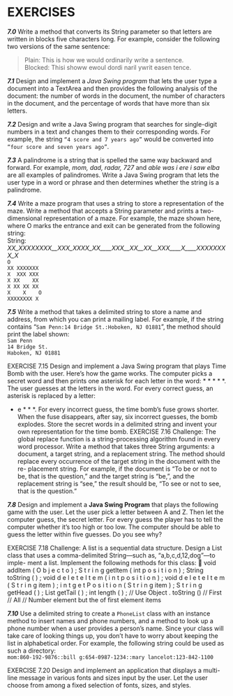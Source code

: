 # EXERCISES

***7.0*** Write a method that converts its String parameter so that letters are written in blocks five characters long. For example, consider the following two versions of the same sentence:
>Plain: This is how we would ordinarily write a sentence.  
Blocked: Thisi showw ewoul dordi naril ywrit easen tence.  

***7.1*** Design and implement a *Java Swing program* that lets the user type a document into a TextArea and then provides the following analysis of the document: the number of words in the document, the number of characters in the document, and the percentage of words that have more than six letters.

***7.2*** Design and write a Java Swing program that searches for single-digit numbers in a text and changes them to their corresponding words. For example, the string `“4 score and 7 years ago”` would be converted into `“four score and seven years ago”`.

***7.3*** A palindrome is a string that is spelled the same way backward and forward. For example, *mom, dad, radar, 727* and *able was i ere i saw elba* are all examples of palindromes. Write a Java Swing program that lets the user type in a word or phrase and then determines whether the string is a palindrome.

***7.4*** Write a maze program that uses a string to store a representation of the maze. Write a method that accepts a String parameter and prints a two-dimensional representation of a maze. For example, the maze shown here, where O marks the entrance and exit can be generated from the following string:  
String: *XX_XXXXXXXX__XXX_XXXX_XX____XXX__XX__XX__XXX____X____XXXXXXXX_X*  
`O`  
`XX XXXXXXX`  
`X  XXX XXX`  
`X XX    XX`  
`X XX XX XX`  
`X    X    O`  
`XXXXXXXX X`

***7.5*** Write a method that takes a delimited string to store a name and address, from which you can print a mailing label. For example, if the string contains “`Sam Penn:14 Bridge St.:Hoboken, NJ 01881`”, the method should print the label shown:  
`Sam Penn`  
`14 Bridge St.`  
`Haboken, NJ 01881`

EXERCISE 7.15 Design and implement a Java Swing program that plays Time
Bomb with the user. Here’s how the game works. The computer picks a secret
word and then prints one asterisk for each letter in the word: * * * * *. The user
guesses at the letters in the word. For every correct guess, an asterisk is replaced by
a
letter:
* e * * *. For every incorrect guess, the time bomb’s fuse grows shorter. When
the fuse disappears, after say, six incorrect guesses, the bomb explodes. Store the
secret words in a delimited string and invent your own representation for the time
bomb.
EXERCISE 7.16 Challenge: The global replace function is a string-processing
algorithm found in every word processor. Write a method that takes three String
arguments: a document, a target string, and a replacement string. The method
should replace every occurrence of the target string in the document with the re-
placement string. For example, if the document is “To be or not to be, that is the
question,” and the target string is “be,”, and the replacement string is “see,” the
result should be, “To see or not to see, that is the question.”

***7.8*** Design and implement a **Java Swing Program** that plays the following game with the user. Let the user pick a letter between A and Z. Then let the computer guess, the secret letter. For every guess the player has to tell the computer whether it’s too high or too low. The computer should be able to guess the letter within five guesses. Do you see why?

EXERCISE 7.18 Challenge: A list is a sequential data structure. Design a List
class that uses a comma-delimited String—such as, “a,b,c,d,12,dog”—to imple-
ment a list. Implement the following methods for this class:

void addItem ( O b j e c t o ) ;
S t r i n g getItem ( int p o s i t i o n ) ;
String toString ( ) ;
void d e l e t e I t e m ( i n t p o s i t i o n ) ;
void d e l e t e I t e m ( S t r i n g item ) ;
i n t g e t P o s i t i o n ( S t r i n g item ) ;
S t r i n g getHead ( ) ;
List getTail ( ) ;
int length ( ) ;
//
Use
Object . toString ()
// First
// All
// Number
element
but
the
of
first
element
items

***7.10*** Use a delimited string to create a `PhoneList` class with an instance method to insert names and phone numbers, and a method to look up a phone number when a user provides a person’s name. Since your class will take care of looking things up, you don’t have to worry about keeping the list in alphabetical order. For example, the following string could be used as such a directory:  
`mom:860-192-9876::bill g:654-0987-1234::mary lancelot:123-842-1100`

EXERCISE 7.20 Design and implement an application that displays a multi-line
message in various fonts and sizes input by the user. Let the user choose from
among a fixed selection of fonts, sizes, and styles.